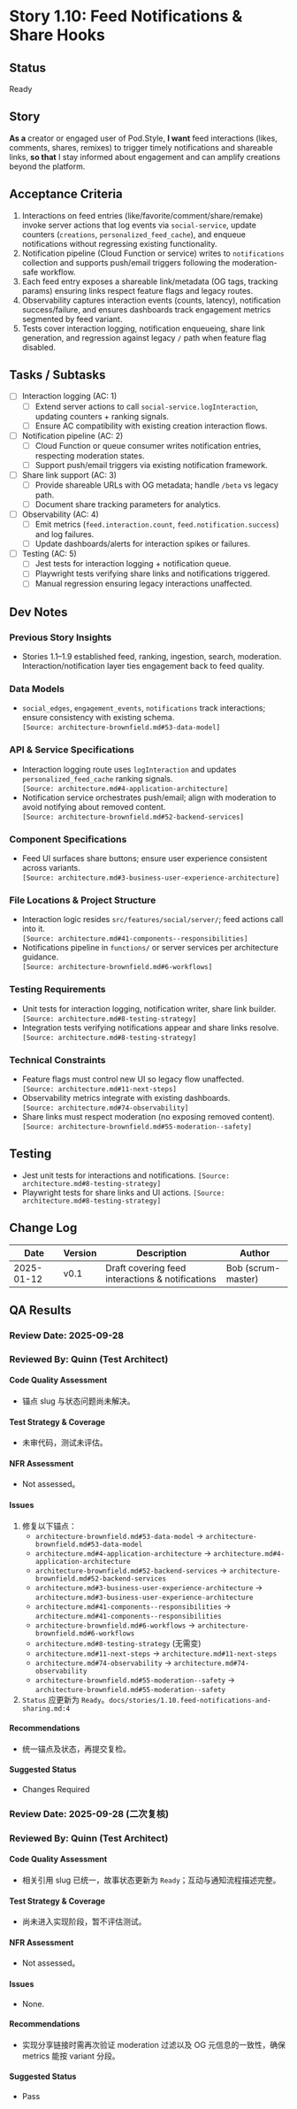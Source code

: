 
# Story 1.10: Feed Notifications & Share Hooks

## Status
Ready

## Story
**As a** creator or engaged user of Pod.Style,
**I want** feed interactions (likes, comments, shares, remixes) to trigger timely notifications and shareable links,
**so that** I stay informed about engagement and can amplify creations beyond the platform.

## Acceptance Criteria
1. Interactions on feed entries (like/favorite/comment/share/remake) invoke server actions that log events via `social-service`, update counters (`creations`, `personalized_feed_cache`), and enqueue notifications without regressing existing functionality.  
2. Notification pipeline (Cloud Function or service) writes to `notifications` collection and supports push/email triggers following the moderation-safe workflow.  
3. Each feed entry exposes a shareable link/metadata (OG tags, tracking params) ensuring links respect feature flags and legacy routes.  
4. Observability captures interaction events (counts, latency), notification success/failure, and ensures dashboards track engagement metrics segmented by feed variant.  
5. Tests cover interaction logging, notification enqueueing, share link generation, and regression against legacy `/` path when feature flag disabled.

## Tasks / Subtasks
- [ ] Interaction logging (AC: 1)  
  - [ ] Extend server actions to call `social-service.logInteraction`, updating counters + ranking signals.  
  - [ ] Ensure AC compatibility with existing creation interaction flows.  
- [ ] Notification pipeline (AC: 2)  
  - [ ] Cloud Function or queue consumer writes notification entries, respecting moderation states.  
  - [ ] Support push/email triggers via existing notification framework.  
- [ ] Share link support (AC: 3)  
  - [ ] Provide shareable URLs with OG metadata; handle `/beta` vs legacy path.  
  - [ ] Document share tracking parameters for analytics.  
- [ ] Observability (AC: 4)  
  - [ ] Emit metrics (`feed.interaction.count`, `feed.notification.success`) and log failures.  
  - [ ] Update dashboards/alerts for interaction spikes or failures.  
- [ ] Testing (AC: 5)  
  - [ ] Jest tests for interaction logging + notification queue.  
  - [ ] Playwright tests verifying share links and notifications triggered.  
  - [ ] Manual regression ensuring legacy interactions unaffected.

## Dev Notes
### Previous Story Insights
- Stories 1.1–1.9 established feed, ranking, ingestion, search, moderation. Interaction/notification layer ties engagement back to feed quality.

### Data Models
- `social_edges`, `engagement_events`, `notifications` track interactions; ensure consistency with existing schema.  
  `[Source: architecture-brownfield.md#53-data-model]`

### API & Service Specifications
- Interaction logging route uses `logInteraction` and updates `personalized_feed_cache` ranking signals.  
  `[Source: architecture.md#4-application-architecture]`
- Notification service orchestrates push/email; align with moderation to avoid notifying about removed content.  
  `[Source: architecture-brownfield.md#52-backend-services]`

### Component Specifications
- Feed UI surfaces share buttons; ensure user experience consistent across variants.  
  `[Source: architecture.md#3-business-user-experience-architecture]`

### File Locations & Project Structure
- Interaction logic resides `src/features/social/server/`; feed actions call into it.  
  `[Source: architecture.md#41-components--responsibilities]`
- Notifications pipeline in `functions/` or server services per architecture guidance.  
  `[Source: architecture-brownfield.md#6-workflows]`

### Testing Requirements
- Unit tests for interaction logging, notification writer, share link builder.  
  `[Source: architecture.md#8-testing-strategy]`
- Integration tests verifying notifications appear and share links resolve.  
  `[Source: architecture.md#8-testing-strategy]`

### Technical Constraints
- Feature flags must control new UI so legacy flow unaffected.  
  `[Source: architecture.md#11-next-steps]`
- Observability metrics integrate with existing dashboards.  
  `[Source: architecture.md#74-observability]`
- Share links must respect moderation (no exposing removed content).  
  `[Source: architecture-brownfield.md#55-moderation--safety]`

## Testing
- Jest unit tests for interactions and notifications. `[Source: architecture.md#8-testing-strategy]`
- Playwright tests for share links and UI actions. `[Source: architecture.md#8-testing-strategy]`

## Change Log
| Date | Version | Description | Author |
| --- | --- | --- | --- |
| 2025-01-12 | v0.1 | Draft covering feed interactions & notifications | Bob (scrum-master) |

## QA Results

### Review Date: 2025-09-28
### Reviewed By: Quinn (Test Architect)

#### Code Quality Assessment
- 锚点 slug 与状态问题尚未解决。

#### Test Strategy & Coverage
- 未审代码，测试未评估。

#### NFR Assessment
- Not assessed。

#### Issues
1. 修复以下锚点：
   - `architecture-brownfield.md#53-data-model` → `architecture-brownfield.md#53-data-model`
   - `architecture.md#4-application-architecture` → `architecture.md#4-application-architecture`
   - `architecture-brownfield.md#52-backend-services` → `architecture-brownfield.md#52-backend-services`
   - `architecture.md#3-business-user-experience-architecture` → `architecture.md#3-business-user-experience-architecture`
   - `architecture.md#41-components--responsibilities` → `architecture.md#41-components--responsibilities`
   - `architecture-brownfield.md#6-workflows` → `architecture-brownfield.md#6-workflows`
   - `architecture.md#8-testing-strategy` (无需变)
   - `architecture.md#11-next-steps` → `architecture.md#11-next-steps`
   - `architecture.md#74-observability` → `architecture.md#74-observability`
   - `architecture-brownfield.md#55-moderation--safety` → `architecture-brownfield.md#55-moderation--safety`
2. `Status` 应更新为 `Ready`。`docs/stories/1.10.feed-notifications-and-sharing.md:4`

#### Recommendations
- 统一锚点及状态，再提交复检。

#### Suggested Status
- Changes Required

### Review Date: 2025-09-28 (二次复核)
### Reviewed By: Quinn (Test Architect)

#### Code Quality Assessment
- 相关引用 slug 已统一，故事状态更新为 `Ready`；互动与通知流程描述完整。

#### Test Strategy & Coverage
- 尚未进入实现阶段，暂不评估测试。

#### NFR Assessment
- Not assessed。

#### Issues
- None.

#### Recommendations
- 实现分享链接时需再次验证 moderation 过滤以及 OG 元信息的一致性，确保 metrics 能按 variant 分段。

#### Suggested Status
- Pass
